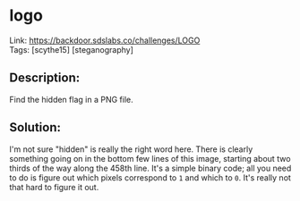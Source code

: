 logo
====

Link: https://backdoor.sdslabs.co/challenges/LOGO \
Tags: [scythe15] [steganography]

Description:
------------

Find the hidden flag in a PNG file.

Solution:
---------

I'm not sure "hidden" is really the right word here. There is clearly something going on in the bottom few lines of this image, starting about two thirds of the way along the 458th line. It's a simple binary code; all you need to do is figure out which pixels correspond to `1` and which to `0`. It's really not that hard to figure it out.
